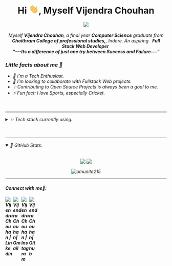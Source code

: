<h1 align="center">Hi <img src="https://raw.githubusercontent.com/ABSphreak/ABSphreak/master/gifs/Hi.gif" width="30px">, Myself Vijendra Chouhan</h1>
<p align="center">
  <a href="https://github.com/Ratheshan03/readme-typing-svg"><img src="https://readme-typing-svg.herokuapp.com?lines=Computer+Science,student;Full+Stack+Web+Developer;Aspiring+Learner&center=true&width=500&height=50"></a>
</p>

<p align="center">
  <em>
    Myself <b>Vijendra Chouhan</b>, a final year <b>Computer Science</b> graduate from <b>Choithram College of professional studies,</b>, Indore.
    An aspiring &nbsp; <b>Full Stack Web Developer</b>&nbsp; 
  <br>
  <b><i>"---Its a difference of just one try between Success and Failure---"</i></b>
</p>

<h3>Little facts about me 🧑</h3>

- 🧞 I'm a Tech Enthusiast.
- 👯 I’m looking to collaborate with Fullstack Web projects.
- 💡 Contributing to Open Source Projects is always been a goal to me.
- ⚡ Fun fact: I love Sports, especially Cricket.
<br>

---

<details>
<summary>
  ✨ Tech stack currently using:
</summary>
   <br>
<code><a href="https://www.javascript.com/" target="_blank"><img height="30" src="https://raw.githubusercontent.com/devicons/devicon/master/icons/javascript/javascript-plain.svg"></a></code>
<code><a href="https://reactjs.org/" target="_blank"><img height="30" src="https://www.vectorlogo.zone/logos/reactjs/reactjs-icon.svg"></a></code>
<code><a href="https://www.w3schools.com/html/" target="_blank"><img height="30" src="https://www.vectorlogo.zone/logos/w3_html5/w3_html5-icon.svg"></a></code>
<code><a href="https://www.w3schools.com/css/" target="_blank"><img height="30" src="https://raw.githubusercontent.com/devicons/devicon/master/icons/css3/css3-original.svg"></a></code>
<code><a href="https://www.netlify.com/" target="_blank"><img src="https://www.vectorlogo.zone/logos/netlify/netlify-icon.svg" alt="netlify"  height="30"></a></code>
<code><a href="https://getbootstrap.com/" target="_blank"><img height="30" src="https://upload.wikimedia.org/wikipedia/commons/thumb/b/b2/Bootstrap_logo.svg/512px-Bootstrap_logo.svg.png?20210507000024"></a></code>
 <code> <a href="https://tailwindcss.com/" target="_blank"> <img src="https://www.vectorlogo.zone/logos/tailwindcss/tailwindcss-icon.svg" alt="tailwind" height="30"/> </a> </code>
</details>
<br>


<br>

---

<details open="">
<summary>
 📔 GitHub Stats:
</summary>
<br>
<p align="center">
  <a href="https://github.com/Vijendra2244">
    <img align="center"  height="175px" src="https://github-readme-stats.vercel.app/api?username=Vijendra2244&show_icons=true&hide_border=true&title_color=94b4a4&amp&icon_color=FFFFFF&amp&text_color=FFFFFF&amp&bg_color=000000&count_private=true&include_all_commits=true"/>
  </a>
  <a href="https://github.com/Vijendra2244">
    <img align="center" height="175px"  src="https://github-readme-stats.vercel.app/api/top-langs/?username=Vijendra2244&text_color=FFFFFF&bg_color=000000&title_color=94b4a4&langs_count=15&layout=compact&hide_border=true" />
  </a>
</p>
  <p align="center"><img align="center" src="https://github-readme-streak-stats.herokuapp.com/?user=Vijendra2244&text_color=FFFFFF&bg_color=000000&title_color=94b4a4&langs_count=15&layout=compact&hide_border=true" alt="omunite215" /></p>
</details>

---

<h4> Connect with me🤝: <h4>
  </hr>
  <a href="https://www.linkedin.com/in/vijendra-chouhan-989687292">
   <img align="left" alt=" Vijendra Chouhan | Linkedin" width="24px" src="https://www.vectorlogo.zone/logos/linkedin/linkedin-icon.svg" />
  </a>
  <a href="mailto:vs230267@gmail.com">
    <img align="left" alt="Vijendra Chouhan| Gmail" width="26px" src="https://www.vectorlogo.zone/logos/gmail/gmail-icon.svg" />
  </a>
  <a href="https://www.instagram.com/_vijendra._.chouhan_">
    <img align="left" alt="Vijendra Chouhan | Instagram" width="24px" src="https://www.vectorlogo.zone/logos/instagram/instagram-icon.svg" />
  </a>
   <a href="https://github.com/Vijendra2244">
    <img align="left" alt="Vijendra Chouhan| Github" width="26px" src="https://www.vectorlogo.zone/logos/github/github-tile.svg" />
  </a>
 
  <br>
  
